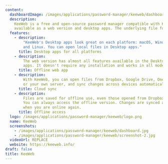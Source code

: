 ```yaml
---
content:
  dashboardImage: /images/applications/password-manager/keeweb/dashboard.jpg
  description:
    KeeWeb is a free and open-source password manager compatible with KeePass,
    available as a web version and desktop apps. The underlying file format is KDBX
  features:
    - description:
        "KeeWeb's Desktop apps look great on each platform: macOS, Windows
        and Linux. You can open local files in Desktop apps."
      title: Desktop apps for all platforms
    - description:
        The web version has almost all features available in the Desktop
        apps. It doesn't require any installation and works in all modern browsers.
      title: Offline web app
    - description:
        With KeeWeb, you can open files from Dropbox, Google Drive, OneDrive
        or your own server, and sync changes across devices automatically.
      title: Cloud sync
    - description:
        Files are saved for offline use, even those opened from Dropbox.
        You can always access the offline version. Changes are synced automatically
        when you are online again.
      title: Offline access
  logo: /images/applications/password-manager/keeweb/logo.png
  name: KeeWeb
  screenshots:
    - /images/applications/password-manager/keeweb/dashboard.jpg
    - /images/applications/password-manager/keeweb/screenshot-2.jpg
  videoUrl: REPLACE
  website: https://keeweb.info/
draft: false
title: KeeWeb
---
```

